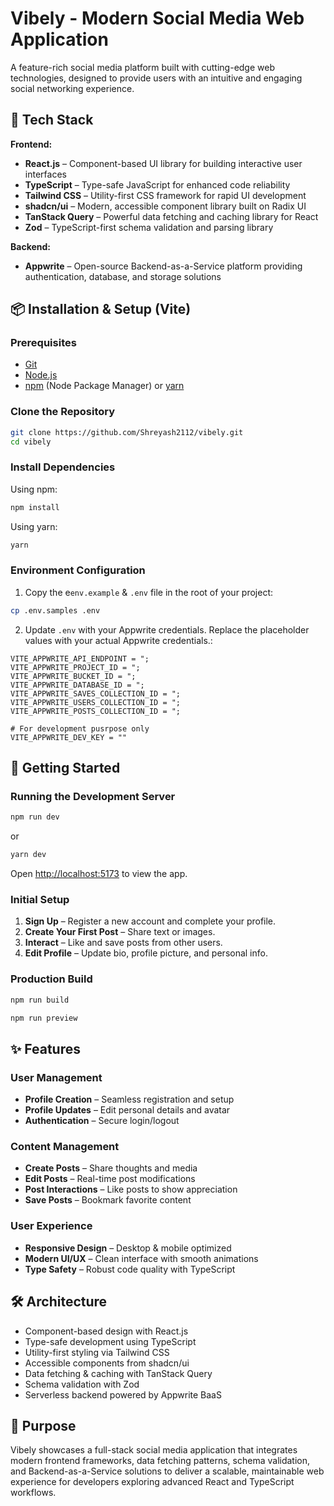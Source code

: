 # Vibely - Modern Social Media Web Application

A feature-rich social media platform built with cutting-edge web technologies, designed to provide users with an intuitive and engaging social networking experience.

## 🚀 Tech Stack

**Frontend:**

- **React.js** – Component-based UI library for building interactive user interfaces
- **TypeScript** – Type-safe JavaScript for enhanced code reliability
- **Tailwind CSS** – Utility-first CSS framework for rapid UI development
- **shadcn/ui** – Modern, accessible component library built on Radix UI
- **TanStack Query** – Powerful data fetching and caching library for React
- **Zod** – TypeScript-first schema validation and parsing library

**Backend:**

- **Appwrite** – Open-source Backend-as-a-Service platform providing authentication, database, and storage solutions

## 📦 Installation & Setup (Vite)

### Prerequisites

- [Git](https://git-scm.com/)
- [Node.js](https://nodejs.org/en)
- [npm](https://www.npmjs.com/) (Node Package Manager) or [yarn](https://yarnpkg.com/)

### Clone the Repository

```bash
git clone https://github.com/Shreyash2112/vibely.git
cd vibely
```

### Install Dependencies

Using npm:

```bash
npm install
```

Using yarn:

```bash
yarn
```

### Environment Configuration

1. Copy the e`env.example` & `.env` file in the root of your project:

```bash
cp .env.samples .env
```

2. Update `.env` with your Appwrite credentials. Replace the placeholder values with your actual Appwrite credentials.:

```env
VITE_APPWRITE_API_ENDPOINT = ";
VITE_APPWRITE_PROJECT_ID = ";
VITE_APPWRITE_BUCKET_ID = ";
VITE_APPWRITE_DATABASE_ID = ";
VITE_APPWRITE_SAVES_COLLECTION_ID = ";
VITE_APPWRITE_USERS_COLLECTION_ID = ";
VITE_APPWRITE_POSTS_COLLECTION_ID = ";

# For development pusrpose only
VITE_APPWRITE_DEV_KEY = ""

```

## 🚀 Getting Started

### Running the Development Server

```bash
npm run dev
```

or

```bash
yarn dev
```

Open [http://localhost:5173](http://localhost:5173) to view the app.

### Initial Setup

1. **Sign Up** – Register a new account and complete your profile.
2. **Create Your First Post** – Share text or images.
3. **Interact** – Like and save posts from other users.
4. **Edit Profile** – Update bio, profile picture, and personal info.

### Production Build

```bash
npm run build
```

```bash
npm run preview
```

## ✨ Features

### User Management

- **Profile Creation** – Seamless registration and setup
- **Profile Updates** – Edit personal details and avatar
- **Authentication** – Secure login/logout

### Content Management

- **Create Posts** – Share thoughts and media
- **Edit Posts** – Real-time post modifications
- **Post Interactions** – Like posts to show appreciation
- **Save Posts** – Bookmark favorite content

### User Experience

- **Responsive Design** – Desktop & mobile optimized
- **Modern UI/UX** – Clean interface with smooth animations
- **Type Safety** – Robust code quality with TypeScript

## 🛠️ Architecture

- Component-based design with React.js
- Type-safe development using TypeScript
- Utility-first styling via Tailwind CSS
- Accessible components from shadcn/ui
- Data fetching & caching with TanStack Query
- Schema validation with Zod
- Serverless backend powered by Appwrite BaaS

## 🎯 Purpose

Vibely showcases a full-stack social media application that integrates modern frontend frameworks, data fetching patterns, schema validation, and Backend-as-a-Service solutions to deliver a scalable, maintainable web experience for developers exploring advanced React and TypeScript workflows.
